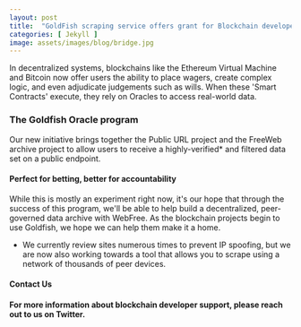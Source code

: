 ```yaml
---
layout: post
title:  "GoldFish scraping service offers grant for Blockchain developers"
categories: [ Jekyll ]
image: assets/images/blog/bridge.jpg
---
```


In decentralized systems, blockchains like the Ethereum Virtual Machine and Bitcoin now offer users the ability to place wagers, create complex logic, and even adjudicate judgements such as wills. When these 'Smart Contracts' execute, they rely on Oracles to access real-world data.

<h3>The Goldfish Oracle program</h3>
Our new initiative brings together the Public URL project and the FreeWeb archive project to allow users to receive a highly-verified* and filtered data set on a public endpoint. 

<h4>Perfect for betting, better for accountability</h4>
While this is mostly an experiment right now, it's our hope that through the success of this program, we'll be able to help build a decentralized, peer-governed data archive with WebFree. As the blockchain projects begin to use Goldfish, we hope we can help them make it a home.

* We currently review sites numerous times to prevent IP spoofing, but we are now also working towards a tool that allows you to scrape using a network of thousands of peer devices. 

<h4>Contact Us<h4>
For more information about blockchain developer support, please reach out to us on Twitter.

